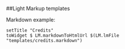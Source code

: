 ##Light Markup templates

Markdown example:

    setTitle "Credits"
    toWidget $ LM.markdownToHtmlUrl $(LM.lmFile "templates/credits.markdown")
